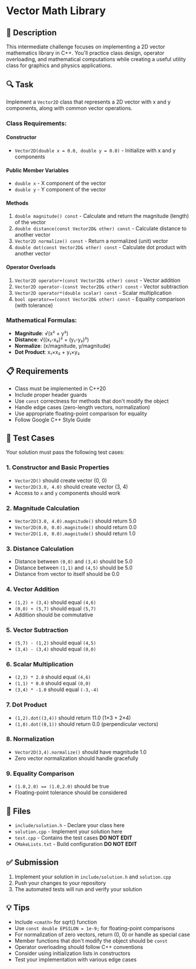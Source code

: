 # Vector Math Library

## 🎯 Description
This intermediate challenge focuses on implementing a 2D vector mathematics library in C++. You'll practice class design, operator overloading, and mathematical computations while creating a useful utility class for graphics and physics applications.

## 🔍 Task
Implement a `Vector2D` class that represents a 2D vector with x and y components, along with common vector operations.

### Class Requirements:

#### Constructor
- `Vector2D(double x = 0.0, double y = 0.0)` - Initialize with x and y components

#### Public Member Variables
- `double x` - X component of the vector
- `double y` - Y component of the vector

#### Methods
1. `double magnitude() const` - Calculate and return the magnitude (length) of the vector
2. `double distance(const Vector2D& other) const` - Calculate distance to another vector
3. `Vector2D normalize() const` - Return a normalized (unit) vector
4. `double dot(const Vector2D& other) const` - Calculate dot product with another vector

#### Operator Overloads
1. `Vector2D operator+(const Vector2D& other) const` - Vector addition
2. `Vector2D operator-(const Vector2D& other) const` - Vector subtraction
3. `Vector2D operator*(double scalar) const` - Scalar multiplication
4. `bool operator==(const Vector2D& other) const` - Equality comparison (with tolerance)

### Mathematical Formulas:
- **Magnitude**: √(x² + y²)
- **Distance**: √((x₁-x₂)² + (y₁-y₂)²)
- **Normalize**: (x/magnitude, y/magnitude)
- **Dot Product**: x₁×x₂ + y₁×y₂

## 📋 Requirements
- Class must be implemented in C++20
- Include proper header guards
- Use `const` correctness for methods that don't modify the object
- Handle edge cases (zero-length vectors, normalization)
- Use appropriate floating-point comparison for equality
- Follow Google C++ Style Guide

## 🧪 Test Cases
Your solution must pass the following test cases:

### 1. Constructor and Basic Properties
- `Vector2D()` should create vector (0, 0)
- `Vector2D(3.0, 4.0)` should create vector (3, 4)
- Access to `x` and `y` components should work

### 2. Magnitude Calculation
- `Vector2D(3.0, 4.0).magnitude()` should return 5.0
- `Vector2D(0.0, 0.0).magnitude()` should return 0.0
- `Vector2D(1.0, 0.0).magnitude()` should return 1.0

### 3. Distance Calculation
- Distance between `(0,0)` and `(3,4)` should be 5.0
- Distance between `(1,1)` and `(4,5)` should be 5.0
- Distance from vector to itself should be 0.0

### 4. Vector Addition
- `(1,2) + (3,4)` should equal `(4,6)`
- `(0,0) + (5,7)` should equal `(5,7)`
- Addition should be commutative

### 5. Vector Subtraction
- `(5,7) - (1,2)` should equal `(4,5)`
- `(3,4) - (3,4)` should equal `(0,0)`

### 6. Scalar Multiplication
- `(2,3) * 2.0` should equal `(4,6)`
- `(1,1) * 0.0` should equal `(0,0)`
- `(3,4) * -1.0` should equal `(-3,-4)`

### 7. Dot Product
- `(1,2).dot((3,4))` should return 11.0 (1×3 + 2×4)
- `(1,0).dot((0,1))` should return 0.0 (perpendicular vectors)

### 8. Normalization
- `Vector2D(3,4).normalize()` should have magnitude 1.0
- Zero vector normalization should handle gracefully

### 9. Equality Comparison
- `(1.0,2.0) == (1.0,2.0)` should be true
- Floating-point tolerance should be considered

## 📁 Files
- `include/solution.h` - Declare your class here
- `solution.cpp` - Implement your solution here
- `test.cpp` - Contains the test cases **DO NOT EDIT**
- `CMakeLists.txt` - Build configuration **DO NOT EDIT**

## ✅ Submission
1. Implement your solution in `include/solution.h` and `solution.cpp`
2. Push your changes to your repository
3. The automated tests will run and verify your solution

## 💡 Tips
- Include `<cmath>` for sqrt() function
- Use `const double EPSILON = 1e-9;` for floating-point comparisons
- For normalization of zero vectors, return (0, 0) or handle as special case
- Member functions that don't modify the object should be `const`
- Operator overloading should follow C++ conventions
- Consider using initialization lists in constructors
- Test your implementation with various edge cases
